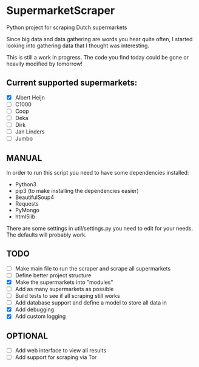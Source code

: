 SupermarketScraper
==================

Python project for scraping Dutch supermarkets

Since big data and data gathering are words you hear quite often, I started looking into gathering data that I thought was interesting.

This is still a work in progress. The code you find today could be gone or heavily modified by tomorrow!

## Current supported supermarkets:
- [x] Albert Heijn
- [ ] C1000
- [ ] Coop
- [ ] Deka
- [ ] Dirk
- [ ] Jan Linders
- [ ] Jumbo

## MANUAL
In order to run this script you need to have some dependencies installed:
* Python3
* pip3 (to make installing the dependencies easier)
* BeautifulSoup4
* Requests
* PyMongo
* html5lib

There are some settings in util/settings.py you need to edit for your needs. The defaults will probably work.

## TODO
- [ ] Make main file to run the scraper and scrape all supermarkets
- [ ] Define better project structure
- [x] Make the supermarkets into "modules"
- [ ] Add as many supermarkets as possible
- [ ] Build tests to see if all scraping still works
- [ ] Add database support and define a model to store all data in
- [x] Add debugging
- [x] Add custom logging

## OPTIONAL
- [ ] Add web interface to view all results
- [ ] Add support for scraping via Tor